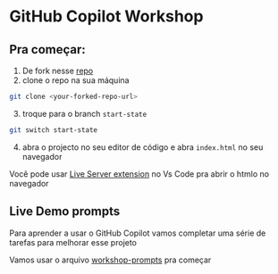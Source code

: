 # GitHub Copilot Workshop

## Pra começar:
1. De fork nesse [repo](https://github.com/pachicodes/dev-task-tracker/tree/main)
2. clone o repo na sua máquina

```bash
git clone <your-forked-repo-url>
```
3. troque para o branch `start-state` 

```bash
git switch start-state
```
4. abra o projecto no seu editor de código e abra `index.html` no seu navegador

Você pode usar [Live Server extension](https://marketplace.visualstudio.com/items?itemName=ritwickdey.LiveServer) no Vs Code pra abrir o htmlo no navegador

## Live Demo prompts

Para aprender a usar o GitHub Copilot vamos completar uma série de tarefas para melhorar esse projeto

Vamos usar o arquivo [workshop-prompts](https://github.com/pachicodes/copilot-tarefas-dev/blob/main/prompts.md) pra começar
